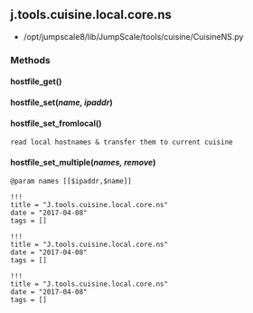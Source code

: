 <!-- toc -->
## j.tools.cuisine.local.core.ns

- /opt/jumpscale8/lib/JumpScale/tools/cuisine/CuisineNS.py

### Methods

#### hostfile_get() 

#### hostfile_set(*name, ipaddr*) 

#### hostfile_set_fromlocal() 

```
read local hostnames & transfer them to current cuisine

```

#### hostfile_set_multiple(*names, remove*) 

```
@param names [[$ipaddr,$name]]

```


```
!!!
title = "J.tools.cuisine.local.core.ns"
date = "2017-04-08"
tags = []
```

```
!!!
title = "J.tools.cuisine.local.core.ns"
date = "2017-04-08"
tags = []
```

```
!!!
title = "J.tools.cuisine.local.core.ns"
date = "2017-04-08"
tags = []
```
